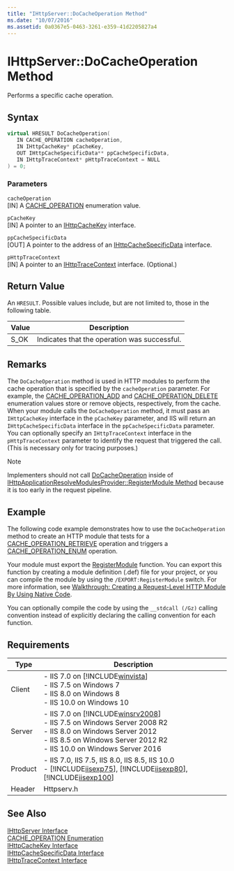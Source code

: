 ```yaml
---
title: "IHttpServer::DoCacheOperation Method"
ms.date: "10/07/2016"
ms.assetid: 0a0367e5-0463-3261-e359-41d2205827a4
---
```

# IHttpServer::DoCacheOperation Method
Performs a specific cache operation.  
  
## Syntax  
  
```cpp  
virtual HRESULT DoCacheOperation(  
   IN CACHE_OPERATION cacheOperation,  
   IN IHttpCacheKey* pCacheKey,  
   OUT IHttpCacheSpecificData** ppCacheSpecificData,  
   IN IHttpTraceContext* pHttpTraceContext = NULL  
) = 0;  
```  
  
### Parameters  
 `cacheOperation`  
 [IN] A [CACHE_OPERATION](../../web-development-reference/native-code-api-reference/cache-operation-enumeration.md) enumeration value.  
  
 `pCacheKey`  
 [IN] A pointer to an [IHttpCacheKey](../../web-development-reference/native-code-api-reference/ihttpcachekey-interface.md) interface.  
  
 `ppCacheSpecificData`  
 [OUT] A pointer to the address of an [IHttpCacheSpecificData](../../web-development-reference/native-code-api-reference/ihttpcachespecificdata-interface.md) interface.  
  
 `pHttpTraceContext`  
 [IN] A pointer to an [IHttpTraceContext](../../web-development-reference/native-code-api-reference/ihttptracecontext-interface.md) interface. (Optional.)  
  
## Return Value  
 An `HRESULT`. Possible values include, but are not limited to, those in the following table.  
  
|Value|Description|  
|-----------|-----------------|  
|S_OK|Indicates that the operation was successful.|  
  
## Remarks  
 The `DoCacheOperation` method is used in HTTP modules to perform the cache operation that is specified by the `cacheOperation` parameter. For example, the [CACHE_OPERATION_ADD](../../web-development-reference/native-code-api-reference/cache-operation-enumeration.md) and [CACHE_OPERATION_DELETE](../../web-development-reference/native-code-api-reference/cache-operation-enumeration.md) enumeration values store or remove objects, respectively, from the cache. When your module calls the `DoCacheOperation` method, it must pass an `IHttpCacheKey` interface in the `pCacheKey` parameter, and IIS will return an `IHttpCacheSpecificData` interface in the `ppCacheSpecificData` parameter. You can optionally specify an `IHttpTraceContext` interface in the `pHttpTraceContext` parameter to identify the request that triggered the call. (This is necessary only for tracing purposes.)  
  
> [!NOTE]
>  Implementers should not call [DoCacheOperation](../../web-development-reference/native-code-api-reference/ihttpserver-docacheoperation-method.md) inside of [IHttpApplicationResolveModulesProvider::RegisterModule Method](../../web-development-reference/native-code-api-reference/ihttpapplicationresolvemodulesprovider-registermodule-method.md) because it is too early in the request pipeline.  
  
## Example  
 The following code example demonstrates how to use the `DoCacheOperation` method to create an HTTP module that tests for a [CACHE_OPERATION_RETRIEVE](../../web-development-reference/native-code-api-reference/cache-operation-enumeration.md) operation and triggers a [CACHE_OPERATION_ENUM](../../web-development-reference/native-code-api-reference/cache-operation-enumeration.md) operation.  
  
<!-- TODO: review snippet reference  [!CODE [IHttpServerDoCacheOperation#1](IHttpServerDoCacheOperation#1)]  -->  
  
 Your module must export the [RegisterModule](../../web-development-reference/native-code-api-reference/pfn-registermodule-function.md) function. You can export this function by creating a module definition (.def) file for your project, or you can compile the module by using the `/EXPORT:RegisterModule` switch. For more information, see [Walkthrough: Creating a Request-Level HTTP Module By Using Native Code](../../web-development-reference/native-code-development-overview/walkthrough-creating-a-request-level-http-module-by-using-native-code.md).  
  
 You can optionally compile the code by using the `__stdcall (/Gz)` calling convention instead of explicitly declaring the calling convention for each function.  
  
## Requirements  
  
|Type|Description|  
|----------|-----------------|  
|Client|-   IIS 7.0 on [!INCLUDE[winvista](../../wmi-provider/includes/winvista-md.md)]<br />-   IIS 7.5 on Windows 7<br />-   IIS 8.0 on Windows 8<br />-   IIS 10.0 on Windows 10|  
|Server|-   IIS 7.0 on [!INCLUDE[winsrv2008](../../wmi-provider/includes/winsrv2008-md.md)]<br />-   IIS 7.5 on Windows Server 2008 R2<br />-   IIS 8.0 on Windows Server 2012<br />-   IIS 8.5 on Windows Server 2012 R2<br />-   IIS 10.0 on Windows Server 2016|  
|Product|-   IIS 7.0, IIS 7.5, IIS 8.0, IIS 8.5, IIS 10.0<br />-   [!INCLUDE[iisexp75](../../web-development-reference/native-code-api-reference/includes/iisexp75-md.md)], [!INCLUDE[iisexp80](../../web-development-reference/native-code-api-reference/includes/iisexp80-md.md)], [!INCLUDE[iisexp100](../../web-development-reference/native-code-api-reference/includes/iisexp100-md.md)]|  
|Header|Httpserv.h|  
  
## See Also  
 [IHttpServer Interface](../../web-development-reference/native-code-api-reference/ihttpserver-interface.md)   
 [CACHE_OPERATION Enumeration](../../web-development-reference/native-code-api-reference/cache-operation-enumeration.md)   
 [IHttpCacheKey Interface](../../web-development-reference/native-code-api-reference/ihttpcachekey-interface.md)   
 [IHttpCacheSpecificData Interface](../../web-development-reference/native-code-api-reference/ihttpcachespecificdata-interface.md)   
 [IHttpTraceContext Interface](../../web-development-reference/native-code-api-reference/ihttptracecontext-interface.md)